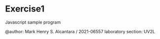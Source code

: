 # Exercise1
Javascript sample program

@author: Mark Henry S. Alcantara / 2021-06557
laboratory section: UV2L


